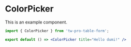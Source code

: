 # ColorPicker

This is an example component.

```jsx
import { ColorPicker } from 'tw-pro-table-form';

export default () => <ColorPicker title="Hello dumi!" />
```
